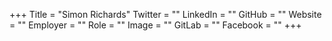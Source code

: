 +++
Title = "Simon Richards"
Twitter = ""
LinkedIn = ""
GitHub = ""
Website = ""
Employer = ""
Role = ""
Image = ""
GitLab = ""
Facebook = ""
+++
